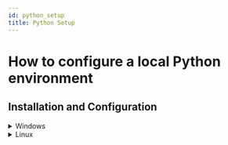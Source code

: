 ```yaml
---
id: python_setup
title: Python Setup
---
```

# How to configure a local Python environment

## Installation and Configuration
<details>
    <summary>Windows</summary>

### Install Pyenv-win
* Download [Pyenv-win](https://github.com/pyenv-win/pyenv-win)
* Install via PowerShell following the guide in Github
### Configure your Pyenv environment
* We typically use the latest Python version here so find the latest version then install with `pyenv install 3.10.0`
* Set the latest Python to be your global version rather than the system python `pyenv global 3.10.0`
    * This will make the selected version of Python the default version when calling `python`
### Install Pipenv
[Pipenv](https://pipenv.pypa.io/en/latest/) is the python recommended tool for managing python environments and creates virtual environments, which allow you to isolate a python environment to the project you are working on
* Install with `pip install pipenv`

</details>

<details>
    <summary>Linux</summary>
</details>
